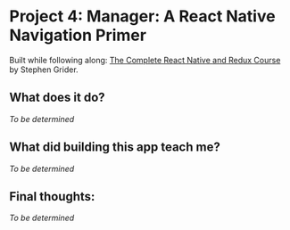 # Project 4: Manager: A React Native Navigation Primer

Built while following along: [The Complete React Native and Redux Course](https://www.udemy.com/the-complete-react-native-and-redux-course) by Stephen Grider. 

## What does it do?

*To be determined*

## What did building this app teach me?

*To be determined*

## Final thoughts: 

*To be determined*


